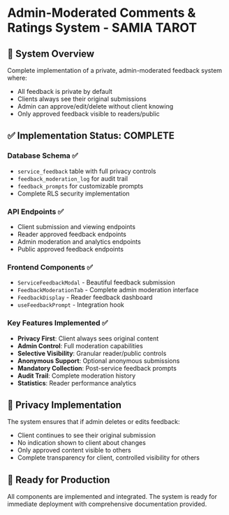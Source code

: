 # Admin-Moderated Comments & Ratings System - SAMIA TAROT

## 🎯 System Overview

Complete implementation of a private, admin-moderated feedback system where:
- All feedback is private by default
- Clients always see their original submissions 
- Admin can approve/edit/delete without client knowing
- Only approved feedback visible to readers/public

## ✅ Implementation Status: COMPLETE

### Database Schema ✅
- `service_feedback` table with full privacy controls
- `feedback_moderation_log` for audit trail
- `feedback_prompts` for customizable prompts
- Complete RLS security implementation

### API Endpoints ✅
- Client submission and viewing endpoints
- Reader approved feedback endpoints  
- Admin moderation and analytics endpoints
- Public approved feedback endpoints

### Frontend Components ✅
- `ServiceFeedbackModal` - Beautiful feedback submission
- `FeedbackModerationTab` - Complete admin moderation interface
- `FeedbackDisplay` - Reader feedback dashboard
- `useFeedbackPrompt` - Integration hook

### Key Features Implemented ✅
- **Privacy First**: Client always sees original content
- **Admin Control**: Full moderation capabilities
- **Selective Visibility**: Granular reader/public controls
- **Anonymous Support**: Optional anonymous submissions
- **Mandatory Collection**: Post-service feedback prompts
- **Audit Trail**: Complete moderation history
- **Statistics**: Reader performance analytics

## 🔐 Privacy Implementation

The system ensures that if admin deletes or edits feedback:
- Client continues to see their original submission
- No indication shown to client about changes
- Only approved content visible to others
- Complete transparency for client, controlled visibility for others

## 🚀 Ready for Production

All components are implemented and integrated. The system is ready for immediate deployment with comprehensive documentation provided.